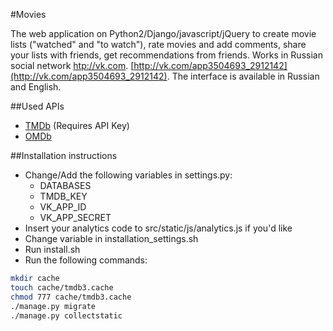 #Movies

The web application on Python2/Django/javascript/jQuery to create movie lists ("watched" and "to watch"), rate movies and add comments, share your lists with friends, get recommendations from friends. Works in Russian social network [htp://vk.com](htp://vk.com). [http://vk.com/app3504693_2912142](http://vk.com/app3504693_2912142). The interface is available in Russian and English.

##Used APIs
* [TMDb](http://www.themoviedb.org/) (Requires API Key)
* [OMDb](http://www.omdbapi.com/)
 
##Installation instructions

* Change/Add the following variables in settings.py:
    * DATABASES
    * TMDB_KEY
    * VK_APP_ID
    * VK_APP_SECRET
* Insert your analytics code to src/static/js/analytics.js if you'd like
* Change variable in installation_settings.sh
* Run install.sh
* Run the following commands:

```bash
mkdir cache
touch cache/tmdb3.cache
chmod 777 cache/tmdb3.cache
./manage.py migrate
./manage.py collectstatic
```
